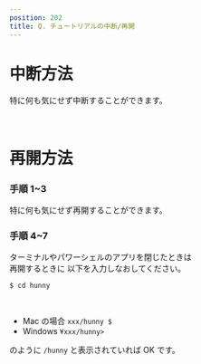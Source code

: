 ```yaml
---
position: 202
title: Q. チュートリアルの中断/再開
---
```


# 中断方法

特に何も気にせず中断することができます。

<br />

# 再開方法

### 手順 1~3

特に何も気にせず再開することができます。

### 手順 4~7

ターミナルやパワーシェルのアプリを閉じたときは  
再開するときに 以下を入力しなおしてください。

```
$ cd hunny
```

<br />

- Mac の場合 `xxx/hunny $`
- Windows `¥xxx/hunny>`

のように `/hunny` と表示されていれば OK です。

